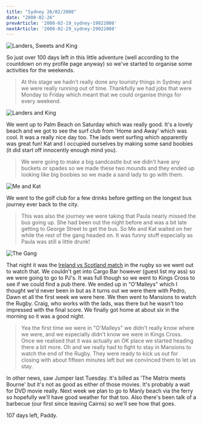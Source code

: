 ```yaml
---
title: "Sydney 26/02/2008"
date: "2008-02-26"
prevArticle: '2008-02-19_sydney-19022008'
nextArticle: '2008-02-29_sydney-29022008'
---
```

![Landers, Sweets and King](/images/P2230055.JPG "The lads gearing up for the surf")

So just over 100 days left in this little adventure (well according to the countdown on my profile page anyway) so we've started to organise some activities for the weekends.
> At this stage we hadn't really done any touristy things in Sydney and we were really running out of time. Thankfully we had jobs that were Monday to Friday which meant that we could organise things for every weekend.

![Landers and King](/images/DSCN0372.JPG "So we're really going to do this?")

We went up to Palm Beach on Saturday which was really good. It's a lovely beach and we got to see the surf club from 'Home and Away' which was cool. It was a really nice day too. The lads went surfing which apparently was great fun! Kat and I occupied ourselves by making some sand boobies (it did start off innocently enough mind you).
> We were going to make a big sandcastle but we didn't have any buckets or spades so we made these two mounds and they ended up looking like big boobies so we made a sand lady to go with them.

![Me and Kat](/images/P2230080.JPG "Kat with her little friend")

We went to the golf club for a few drinks before getting on the longest bus journey ever back to the city.
> This was also the journey we were taking that Paula nearly missed the bus going up. She had been out the night before and was a bit late getting to George Street to get the bus. So Me and Kat waited on her while the rest of the gang headed on. It was funny stuff especially as Paula was still a little drunk!

![The Gang](/images/DSCN0391.JPG "The Gang at everyone's favourite photo op")

That night it was the [Ireland vs Scotland match](http://www.rte.ie/sport/rugby/sixnations/2008/0223/ireland_scotland.html) in the rugby so we went out to watch that. We couldn't get into Cargo Bar however (guest list my ass) so we were going to go to PJ's. It was full though so we went to Kings Cross to see if we could find a pub there. We ended up in "O'Malleys" which I thought we'd never been in but as it turns out we were there with Pedro, Dawn et all the first week we were here. We then went to Mansions to watch the Rugby. Craig, who works with the lads, was there but he wasn't too impressed with the final score. We finally got home at about six in the morning so it was a good night.
> Yea the first time we were in "O'Malleys" we didn't really know where we were, and we especially didn't know we were in Kings Cross. Once we realised that it was actually an OK place we started heading there a bit more. Oh and we really had to fight to stay in Mansions to watch the end of the Rugby. They were ready to kick us out for closing with about fifteen minutes left but we convinced them to let us stay.

In other news, saw Jumper last Tuesday. It's billed as 'The Matrix meets Bourne' but it's not as good as either of those movies. It's probably a wait for DVD movie really. Next week we plan to go to Manly beach via the ferry so hopefully we'll have good weather for that too. Also there's been talk of a barbecue (our first since leaving Cairns) so we'll see how that goes.

107 days left,
Paddy.